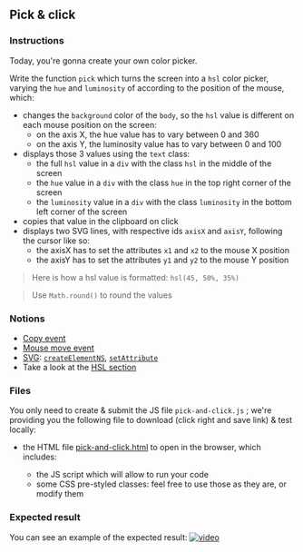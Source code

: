 ## Pick & click

### Instructions

Today, you're gonna create your own color picker.

Write the function `pick` which turns the screen into a `hsl` color picker, varying the `hue` and `luminosity` of according to the position of the mouse, which:

- changes the `background` color of the `body`, so the `hsl` value is different on each mouse position on the screen:
  - on the axis X, the hue value has to vary between 0 and 360
  - on the axis Y, the luminosity value has to vary between 0 and 100
- displays those 3 values using the `text` class:
  - the full `hsl` value in a `div` with the class `hsl` in the middle of the screen
  - the `hue` value in a `div` with the class `hue` in the top right corner of the screen
  - the `luminosity` value in a `div` with the class `luminosity` in the bottom left corner of the screen
- copies that value in the clipboard on click
- displays two SVG lines, with respective ids `axisX` and `axisY`, following the cursor like so:
  - the axisX has to set the attributes `x1` and `x2` to the mouse X position
  - the axisY has to set the attributes `y1` and `y2` to the mouse Y position

> Here is how a hsl value is formatted: `hsl(45, 50%, 35%)`

> Use `Math.round()` to round the values

### Notions

- [Copy event](https://developer.mozilla.org/en-US/docs/Web/API/Element/copy_event)
- [Mouse move event](https://developer.mozilla.org/en-US/docs/Web/API/Element/mousemove_event)
- [SVG](https://developer.mozilla.org/en-US/docs/Web/SVG/Element/svg): [`createElementNS`](https://developer.mozilla.org/en-US/docs/Web/API/Document/createElementNS), [`setAttribute`](https://developer.mozilla.org/en-US/docs/Web/API/Element/setAttribute)
- Take a look at the [HSL section](https://developer.mozilla.org/en-US/docs/Web/HTML/Applying_color)

### Files

You only need to create & submit the JS file `pick-and-click.js` ; we're providing you the following file to download (click right and save link) & test locally:

- the HTML file [pick-and-click.html](./pick-and-click.html) to open in the browser, which includes:

  - the JS script which will allow to run your code
  - some CSS pre-styled classes: feel free to use those as they are, or modify them

### Expected result

You can see an example of the expected result:
[![video](https://img.youtube.com/vi/eE4eE9_eKZI/0.jpg)](https://www.youtube.com/watch?v=eE4eE9_eKZI)
